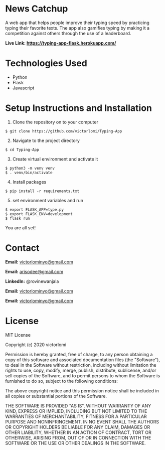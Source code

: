 # News Catchup
A web app that helps people improve their typing speed by practicing typing their favorite texts. The app also gamifies typing by making it a competition against others through the use of a leaderboard. 

**Live Link: https://typing-app-flask.herokuapp.com/**


Technologies Used
=
- Python 
- Flask
- Javascript

Setup Instructions and Installation
=
1. Clone the repository on to your computer

```
$ git clone https://github.com/victorlomi/Typing-App
```

2. Navigate to the project directory 

```
$ cd Typing-App
```

3. Create virtual environment and activate it

```
$ python3 -m venv venv
$ . venv/bin/activate
``` 

4. Install packages

```
$ pip install -r requirements.txt
```

5. set environment variables and run

```
$ export FLASK_APP=type.py
$ export FLASK_ENV=development
$ flask run
```

You are all set!

Contact
=
**Email:** victorlominyo@gmail.com

**Email:** arisodee@gmail.com


**LinkedIn:** @rovinewanjala

**Email:** victorlominyo@gmail.com

**Email:** victorlominyo@gmail.com

License
=
MIT License

Copyright (c) 2020 victorlomi

Permission is hereby granted, free of charge, to any person obtaining a copy
of this software and associated documentation files (the "Software"), to deal
in the Software without restriction, including without limitation the rights
to use, copy, modify, merge, publish, distribute, sublicense, and/or sell
copies of the Software, and to permit persons to whom the Software is
furnished to do so, subject to the following conditions:

The above copyright notice and this permission notice shall be included in all
copies or substantial portions of the Software.

THE SOFTWARE IS PROVIDED "AS IS", WITHOUT WARRANTY OF ANY KIND, EXPRESS OR
IMPLIED, INCLUDING BUT NOT LIMITED TO THE WARRANTIES OF MERCHANTABILITY,
FITNESS FOR A PARTICULAR PURPOSE AND NONINFRINGEMENT. IN NO EVENT SHALL THE
AUTHORS OR COPYRIGHT HOLDERS BE LIABLE FOR ANY CLAIM, DAMAGES OR OTHER
LIABILITY, WHETHER IN AN ACTION OF CONTRACT, TORT OR OTHERWISE, ARISING FROM,
OUT OF OR IN CONNECTION WITH THE SOFTWARE OR THE USE OR OTHER DEALINGS IN THE
SOFTWARE.